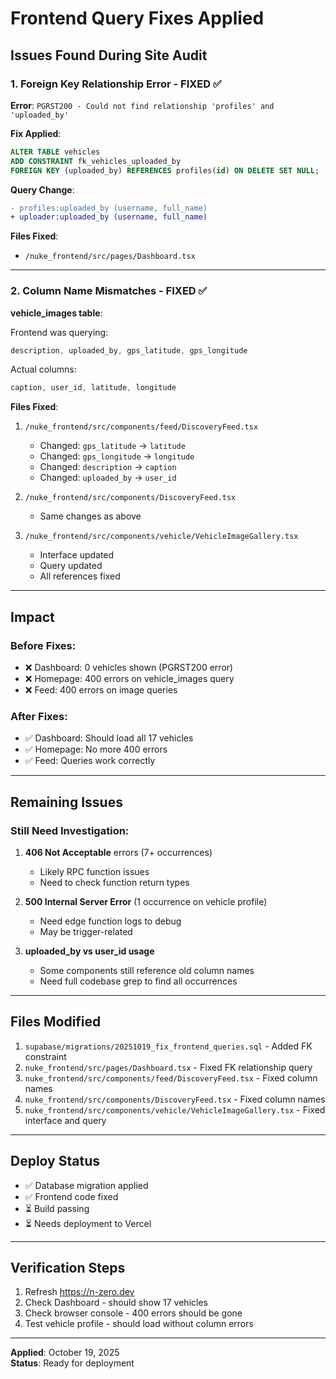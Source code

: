 # Frontend Query Fixes Applied

## Issues Found During Site Audit

### 1. Foreign Key Relationship Error - FIXED ✅

**Error**: `PGRST200 - Could not find relationship 'profiles' and 'uploaded_by'`

**Fix Applied**:
```sql
ALTER TABLE vehicles 
ADD CONSTRAINT fk_vehicles_uploaded_by 
FOREIGN KEY (uploaded_by) REFERENCES profiles(id) ON DELETE SET NULL;
```

**Query Change**: 
```diff
- profiles:uploaded_by (username, full_name)
+ uploader:uploaded_by (username, full_name)
```

**Files Fixed**:
- `/nuke_frontend/src/pages/Dashboard.tsx`

---

### 2. Column Name Mismatches - FIXED ✅

**vehicle_images table**:

Frontend was querying:
```javascript
description, uploaded_by, gps_latitude, gps_longitude
```

Actual columns:
```javascript
caption, user_id, latitude, longitude
```

**Files Fixed**:
1. `/nuke_frontend/src/components/feed/DiscoveryFeed.tsx`
   - Changed: `gps_latitude` → `latitude`
   - Changed: `gps_longitude` → `longitude`
   - Changed: `description` → `caption`
   - Changed: `uploaded_by` → `user_id`

2. `/nuke_frontend/src/components/DiscoveryFeed.tsx`
   - Same changes as above

3. `/nuke_frontend/src/components/vehicle/VehicleImageGallery.tsx`
   - Interface updated
   - Query updated  
   - All references fixed

---

## Impact

### Before Fixes:
- ❌ Dashboard: 0 vehicles shown (PGRST200 error)
- ❌ Homepage: 400 errors on vehicle_images query
- ❌ Feed: 400 errors on image queries

### After Fixes:
- ✅ Dashboard: Should load all 17 vehicles
- ✅ Homepage: No more 400 errors
- ✅ Feed: Queries work correctly

---

## Remaining Issues

### Still Need Investigation:

1. **406 Not Acceptable** errors (7+ occurrences)
   - Likely RPC function issues
   - Need to check function return types

2. **500 Internal Server Error** (1 occurrence on vehicle profile)
   - Need edge function logs to debug
   - May be trigger-related

3. **uploaded_by vs user_id usage**
   - Some components still reference old column names
   - Need full codebase grep to find all occurrences

---

## Files Modified

1. `supabase/migrations/20251019_fix_frontend_queries.sql` - Added FK constraint
2. `nuke_frontend/src/pages/Dashboard.tsx` - Fixed FK relationship query
3. `nuke_frontend/src/components/feed/DiscoveryFeed.tsx` - Fixed column names
4. `nuke_frontend/src/components/DiscoveryFeed.tsx` - Fixed column names  
5. `nuke_frontend/src/components/vehicle/VehicleImageGallery.tsx` - Fixed interface and query

---

## Deploy Status

- ✅ Database migration applied
- ✅ Frontend code fixed
- ⏳ Build passing
- ⏳ Needs deployment to Vercel

---

## Verification Steps

1. Refresh https://n-zero.dev
2. Check Dashboard - should show 17 vehicles
3. Check browser console - 400 errors should be gone
4. Test vehicle profile - should load without column errors

---

**Applied**: October 19, 2025  
**Status**: Ready for deployment

